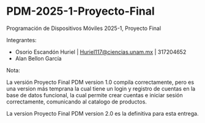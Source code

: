 # PDM-2025-1-Proyecto-Final
Programación de Dispositivos Móviles 2025-1, Proyecto Final

Integrantes:
- Osorio Escandón Huriel | Huriel117@ciencias.unam.mx | 317204652
- Alan Bellon García

Nota:

La versión Proyecto Final PDM version 1.0 compila correctamente, pero es una version más temprana la cual tiene un login y registro de cuentas
en la base de datos funcional, la cual permite crear cuentas e iniciar sesión correctamente, comunicando al catalogo de productos.

La version Proyecto Final PDM version 2.0 es la definitiva para esta entrega.
